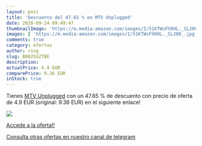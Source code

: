 ```yaml
---
layout: post
title: 'Descuento del 47.65 % en MTV Unplugged'
date: 2020-09-24 09:49:47
thumbnailImage: 'https://m.media-amazon.com/images/I/51KTWsFhDHL._SL200_.jpg'
images: [ 'https://m.media-amazon.com/images/I/51KTWsFhDHL._SL200_.jpg' ]
comments: true
category: ofertas
author: ring
slug: B002SSZ7BE
description:
actualPrice: 4.9 EUR
comparePrice: 9.36 EUR
inStock: true
---
```


Tienes [MTV Unplugged](https://www.amazon.com/dp/B002SSZ7BE/?tag=redken08-20) con un 47.65 % de descuento con precio de oferta de 4.9 EUR (original: 9.36 EUR) en el siguiente enlace!

[![](https://m.media-amazon.com/images/I/51KTWsFhDHL._SL200_.jpg)](https://www.amazon.com/dp/B002SSZ7BE/?tag=redken08-20)

[Accede a la oferta!!](https://www.amazon.com/dp/B002SSZ7BE/?tag=redken08-20)

[Consulta otras ofertas en nuestro canal de telegram](https://t.me/s/ofertas25)
